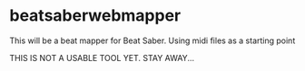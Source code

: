 # beatsaberwebmapper

This will be a beat mapper for Beat Saber. Using midi files as a starting point 

THIS IS NOT A USABLE TOOL YET. STAY AWAY...
